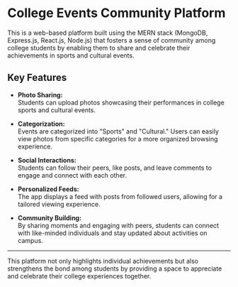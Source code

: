 # College Events Community Platform

This is a web-based platform built using the MERN stack (MongoDB, Express.js, React.js, Node.js) that fosters a sense of community among college students by enabling them to share and celebrate their achievements in sports and cultural events.

## Key Features
- **Photo Sharing:**  
  Students can upload photos showcasing their performances in college sports and cultural events.  

- **Categorization:**  
  Events are categorized into "Sports" and "Cultural." Users can easily view photos from specific categories for a more organized browsing experience.  

- **Social Interactions:**  
  Students can follow their peers, like posts, and leave comments to engage and connect with each other.  

- **Personalized Feeds:**  
  The app displays a feed with posts from followed users, allowing for a tailored viewing experience.  

- **Community Building:**  
  By sharing moments and engaging with peers, students can connect with like-minded individuals and stay updated about activities on campus.

---

This platform not only highlights individual achievements but also strengthens the bond among students by providing a space to appreciate and celebrate their college experiences together.
